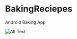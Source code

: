 # BakingReciepes
Android Baking App 

![Alt Text](https://media.giphy.com/media/3E29hnIoSAxSbbqDvY/giphy.gif
)
